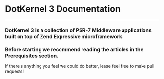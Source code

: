 # DotKernel 3 Documentation
---

### DotKernel 3 is a collection of PSR-7 Middleware applications built on top of Zend Expressive microframework.

### Before starting we recommend reading the articles in the Prerequisites section.

If there's anything you feel we could do better, lease feel free to make pull requests!